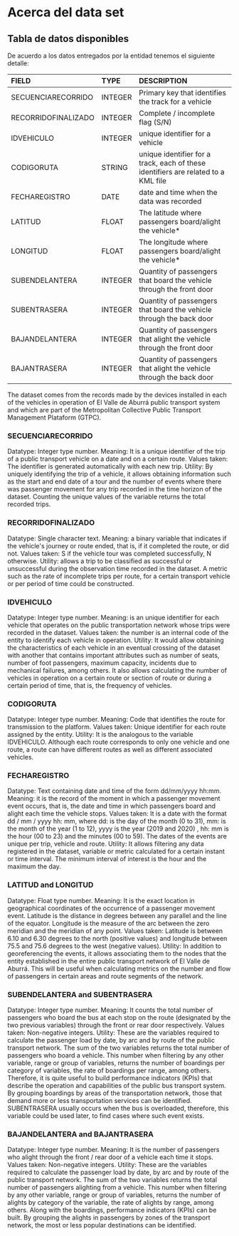 # Acerca del data set

## Tabla de datos disponibles

De acuerdo a los datos entregados por la entidad tenemos el siguiente detalle:

|        **FIELD**    |**TYPE** |                                    **DESCRIPTION**                                |
|:------------------- |:------- |:--------------------------------------------------------------------------------- |
| SECUENCIARECORRIDO  | INTEGER | Primary key that identifies the track for a vehicle                               |
| RECORRIDOFINALIZADO | INTEGER | Complete / incomplete flag (S/N)                                                  |
| IDVEHICULO          | INTEGER | unique identifier for a vehicle                                                   |
| CODIGORUTA          | STRING  | unique identifier for a track, each of these identifiers are related to a KML file|
| FECHAREGISTRO       | DATE    | date and time when the data was recorded                                          |
| LATITUD             | FLOAT   | The latitude where passengers board/alight the vehicle*                           |
| LONGITUD            | FLOAT   | The longitude where passengers board/alight the vehicle*                          |
| SUBENDELANTERA      | INTEGER | Quantity of passengers that board the vehicle through the front door              |
| SUBENTRASERA        | INTEGER | Quantity of passengers that board the vehicle through the back door               |
| BAJANDELANTERA      | INTEGER | Quantity of passengers that alight the vehicle through the front door             |
| BAJANTRASERA        | INTEGER | Quantity of passengers that alight the vehicle through the back door              |


The dataset comes from the records made by the devices installed in each of the vehicles in operation of El Valle de Aburrá public transport system and which are part of the Metropolitan Collective Public Transport Management Plataform (GTPC).

### SECUENCIARECORRIDO
Datatype: Integer type number.</b>
Meaning: It is a unique identifier of the trip of a public transport vehicle on a date and on a certain route.</b>
Values taken: The identifier is generated automatically with each new trip.
Utility: By uniquely identifying the trip of a vehicle, it allows obtaining information such as the start and end date of a tour and the number of events where there was passenger movement for any trip recorded in the time horizon of the dataset. Counting the unique values of the variable returns the total recorded trips.

### RECORRIDOFINALIZADO
Datatype: Single character text.
Meaning: a binary variable that indicates if the vehicle's journey or route ended, that is, if it completed the route, or did not.
Values taken: S if the vehicle tour was completed successfully, N otherwise.
Utility: allows a trip to be classified as successful or unsuccessful during the observation time recorded in the dataset. A metric such as the rate of incomplete trips per route, for a certain transport vehicle or per period of time could be constructed.

### IDVEHICULO
Datatype: Integer type number.
Meaning: is an unique identifier for each vehicle that operates on the public transportation network whose trips were recorded in the dataset.
Values taken: the number is an internal code of the entity to identify each vehicle in operation.
Utility: It would allow obtaining the characteristics of each vehicle in an eventual crossing of the dataset with another that contains important attributes such as number of seats, number of foot passengers, maximum capacity, incidents due to mechanical failures, among others. It also allows calculating the number of vehicles in operation on a certain route or section of route or during a certain period of time, that is, the frequency of vehicles.

### CODIGORUTA
Datatype: Integer type number.
Meaning: Code that identifies the route for transmission to the platform.
Values taken: Unique identifier for each route assigned by the entity.
Utility: It is the analogous to the variable IDVEHICULO. Although each route corresponds to only one vehicle and one route, a route can have different routes as well as different associated vehicles.

### FECHAREGISTRO
Datatype: Text containing date and time of the form dd/mm/yyyy hh:mm.
Meaning: it is the record of the moment in which a passenger movement event occurs, that is, the date and time in which passengers board and alight each time the vehicle stops.
Values taken: It is a date with the format dd / mm / yyyy hh: mm, where dd: is the day of the month (0 to 31), mm: is the month of the year (1 to 12), yyyy is the year (2019 and 2020) , hh: mm is the hour (00 to 23) and the minutes (00 to 59). The dates of the events are unique per trip, vehicle and route.
Utility:  It allows filtering any data registered in the dataset, variable or metric calculated for a certain instant or time interval. The minimum interval of interest is the hour and the maximum the day.

### LATITUD and LONGITUD
Datatype: Float type number.
Meaning: It is the exact location in geographical coordinates of the occurrence of a passenger movement event. Latitude is the distance in degrees between any parallel and the line of the equator. Longitude is the measure of the arc between the zero meridian and the meridian of any point.
Values taken: Latitude is between 6.10 and 6.30 degrees to the north (positive values) and longitude between 75.5 and 75.6 degrees to the west (negative values).
Utility: In addition to georeferencing the events, it allows associating them to the nodes that the entity established in the entire public transport network of El Valle de Aburrá. This will be useful when calculating metrics on the number and flow of passengers in certain areas and route segments of the network.

### SUBENDELANTERA and SUBENTRASERA
Datatype: Integer type number.
Meaning: It counts the total number of passengers who board the bus at each stop on the route (designated by the two previous variables) through the front or rear door respectively.
Values taken: Non-negative integers.
Utility: These are the variables required to calculate the passenger load by date, by arc and by route of the public transport network. The sum of the two variables returns the total number of passengers who board a vehicle. This number when filtering by any other variable, range or group of variables, returns the number of boardings per category of variables, the rate of boardings per range, among others. Therefore, it is quite useful to build performance indicators (KPIs) that describe the operation and capabilities of the public bus transport system. By grouping boardings by areas of the transportation network, those that demand more or less transportation services can be identified.
SUBENTRASERA usually occurs when the bus is overloaded, therefore, this variable could be used later, to find cases where such event exists.

### BAJANDELANTERA and BAJANTRASERA
Datatype: Integer type number.
Meaning: It is the number of passengers who alight through the front / rear door of a vehicle each time it stops.
Values taken: Non-negative integers.
Utility: These are the variables required to calculate the passenger load by date, by arc and by route of the public transport network. The sum of the two variables returns the total number of passengers alighting from a vehicle. This number when filtering by any other variable, range or group of variables, returns the number of alights by category of the variable, the rate of alights by range, among others. Along with the boardings, performance indicators (KPIs) can be built. By grouping the alights in passengers by zones of the transport network, the most or less popular destinations can be identified.

